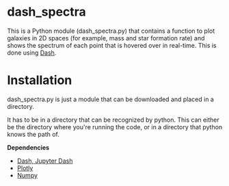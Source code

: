 # dash_spectra
This is a Python module (dash_spectra.py) that contains a function to plot galaxies in 2D spaces (for example, mass and star formation rate) and shows the spectrum of each point that is hovered over in real-time. This is done using [Dash](https://dash.plotly.com/tutorial).

# Installation
dash_spectra.py is just a module that can be downloaded and placed in a directory. 

It has to be in a directory that can be recognized by python. This can either be the directory where you're running the code, or in a directory that python knows the path of.

**Dependencies**

- [Dash, Jupyter Dash](https://dash.plotly.com/installation)
- [Plotly](https://plotly.com/python/getting-started/)
- [Numpy](https://numpy.org/install/)